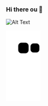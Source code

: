 ### Hi there ou 👋
![Alt Text](https://media.giphy.com/media/vFKqnCdLPNOKc/giphy.gif)

<!--
**GLTdotNS/GLTdotNS** is a ✨ _special_ ✨ repository because its `README.md` (this file) appears on your GitHub profile.

Here are some ideas to get you started:

- 🔭 I’m currently working on ...
- 🌱 I’m currently learning ...
- 👯 I’m looking to collaborate on ...
- 🤔 I’m looking for help with ...
- 💬 Ask me about ...
- 📫 How to reach me: ...
- 😄 Pronouns: ...
- ⚡ Fun fact: ...
-->
![Snake animation](https://github.com/GLTdotNS/GLTdotNS/blob/output/github-contribution-grid-snake.svg)
